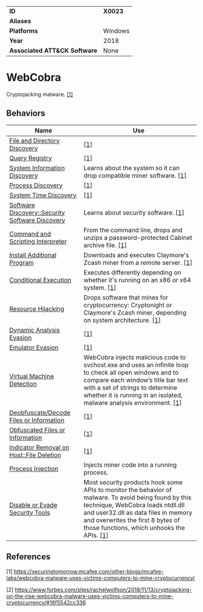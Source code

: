 |||
|---|---|
|**ID**|**X0023**|
|**Aliases**||
|**Platforms**|Windows|
|**Year**|2018|
|**Associated ATT&CK Software**|None|


WebCobra
========
Cryptojacking malware. [[1]](#1)

Behaviors
---------
|Name|Use|
|---|---|
|[File and Directory Discovery](https://attack.mitre.org/techniques/T1083/)|[[1]](#1)|
|[Query Registry](https://attack.mitre.org/techniques/T1012/)|[[1]](#1)|
|[System Information Discovery](../discovery/system-info-discover.md)|Learns about the system so it can drop compatible miner software.  [[1]](#1)|
|[Process Discovery](https://attack.mitre.org/techniques/T1057/)|[[1]](#1)|
|[System Time Discovery](https://attack.mitre.org/techniques/T1124/)|[[1]](#1)|
|[Software Discovery::Security Software Discovery](https://attack.mitre.org/techniques/T1518/001/)|Learns about security software. [[1]](#1)|
|[Command and Scripting Interpreter](../execution/command-line.md)|From the command line, drops and unzips a password-protected Cabinet archive file. [[1]](#1)|
|[Install Additional Program](../execution/install-prog.md)|Downloads and executes Claymore's Zcash miner from a remote server. [[1]](#1)|
|[Conditional Execution](../execution/conditional-execute.md)|Executes differently depending on whether it's running on an x86 or x64 system. [[1]](#1)|
|[Resource Hijacking](../impact/hijack-sys-resources.md)|Drops software that mines for cryptocurrency: Cryptonight or Claymore's Zcash miner, depending on system architecture. [[1]](#1)|
|[Dynamic Analysis Evasion](../anti-behavioral-analysis/evade-dynamic-analysis.md)|[[1]](#1)|
|[Emulator Evasion](../anti-behavioral-analysis/evade-emulator.md)|[[1]](#1)|
|[Virtual Machine Detection](../anti-behavioral-analysis/detect-vm.md)|WebCobra injects malicious code to svchost.exe and uses an infinite loop to check all open windows and to compare each window’s title bar text with a set of strings to determine whether it is running in an isolated, malware analysis environment. [[1]](#1)|
|[Deobfuscate/Decode Files or Information](https://attack.mitre.org/techniques/T1140/)|[[1]](#1)|
|[Obfuscated Files or Information](../defense-evasion/obfuscate-files.md)|[[1]](#1)|
|[Indicator Removal on Host::File Deletion](https://attack.mitre.org/techniques/T1070/004/)|[[1]](#1)|
|[Process Injection](../defense-evasion/process-inject.md)|Injects miner code into a running process.|
|[Disable or Evade Security Tools](../defense-evasion/disable-security-tools.md)|Most security products hook some APIs to monitor the behavior of malware. To avoid being found by this technique, WebCobra loads ntdll.dll and user32.dll as data files in memory and overwrites the first 8 bytes of those functions, which unhooks the APIs.  [[1]](#1)|

References
----------
<a name="1">[1]</a> https://securingtomorrow.mcafee.com/other-blogs/mcafee-labs/webcobra-malware-uses-victims-computers-to-mine-cryptocurrency/

<a name="2">[2]</a> https://www.forbes.com/sites/rachelwolfson/2018/11/13/cryptojacking-on-the-rise-webcobra-malware-uses-victims-computers-to-mine-cryptocurrency/#16f5542cc336
